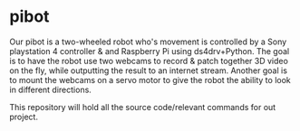 # pibot

Our pibot is a two-wheeled robot who's movement is controlled by a Sony playstation 4 controller & and Raspberry Pi using ds4drv+Python.
The goal is to have the robot use two webcams to record & patch together 3D video on the fly, while outputting the result to an internet stream.
Another goal is to mount the webcams on a servo motor to give the robot the ability to look in different directions.


This repository will hold all the source code/relevant commands for out project.
